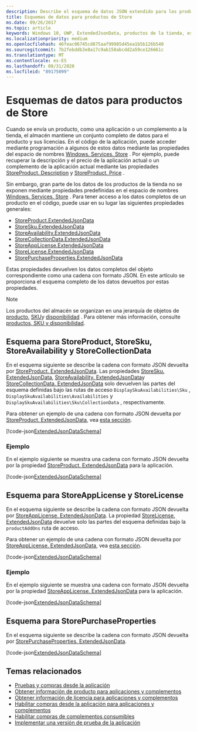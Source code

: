 ```yaml
---
description: Describe el esquema de datos JSON extendido para los productos de la tienda en el espacio de nombres Windows. Services. Store.
title: Esquemas de datos para productos de Store
ms.date: 09/26/2017
ms.topic: article
keywords: Windows 10, UWP, ExtendedJsonData, productos de la tienda, esquema
ms.localizationpriority: medium
ms.openlocfilehash: 46feac06745cd875aaf99985d45ea1b5b126b540
ms.sourcegitcommit: 7b2febddb3e8a17c9ab158abcdd2a59ce126661c
ms.translationtype: MT
ms.contentlocale: es-ES
ms.lasthandoff: 08/31/2020
ms.locfileid: "89175099"
---
```

# <a name="data-schemas-for-store-products"></a>Esquemas de datos para productos de Store

Cuando se envía un producto, como una aplicación o un complemento a la tienda, el almacén mantiene un conjunto completo de datos para el producto y sus licencias. En el código de la aplicación, puede acceder mediante programación a algunos de estos datos mediante las propiedades del espacio de nombres [Windows. Services. Store](/uwp/api/windows.services.store) . Por ejemplo, puede recuperar la descripción y el precio de la aplicación actual o un complemento de la aplicación actual mediante las propiedades [StoreProduct. Description](/uwp/api/windows.services.store.storeproduct.Description) y [StoreProduct. Price](/uwp/api/windows.services.store.storeproduct.Price) .

Sin embargo, gran parte de los datos de los productos de la tienda no se exponen mediante propiedades predefinidas en el espacio de nombres [Windows. Services. Store](/uwp/api/windows.services.store) . Para tener acceso a los datos completos de un producto en el código, puede usar en su lugar las siguientes propiedades generales:

* [StoreProduct.ExtendedJsonData](/uwp/api/windows.services.store.storeproduct.ExtendedJsonData)
* [StoreSku.ExtendedJsonData](/uwp/api/windows.services.store.storesku.ExtendedJsonData)
* [StoreAvailability.ExtendedJsonData](/uwp/api/windows.services.store.storeavailability.ExtendedJsonData)
*   [StoreCollectionData.ExtendedJsonData](/uwp/api/windows.services.store.storecollectiondata.ExtendedJsonData)
*   [StoreAppLicense.ExtendedJsonData](/uwp/api/windows.services.store.storeapplicense.ExtendedJsonData)
* [StoreLicense.ExtendedJsonData](/uwp/api/windows.services.store.storelicense.ExtendedJsonData)
*   [StorePurchaseProperties.ExtendedJsonData](/uwp/api/windows.services.store.storepurchaseproperties.ExtendedJsonData)

Estas propiedades devuelven los datos completos del objeto correspondiente como una cadena con formato JSON. En este artículo se proporciona el esquema completo de los datos devueltos por estas propiedades.

> [!NOTE]
> Los productos del almacén se organizan en una jerarquía de objetos de [producto](/uwp/api/windows.services.store.storeproduct), [SKU](/uwp/api/windows.services.store.storesku)y [disponibilidad](/uwp/api/windows.services.store.storeavailability) . Para obtener más información, consulte [productos, SKU y disponibilidad](in-app-purchases-and-trials.md#products-skus).

## <a name="schema-for-storeproduct-storesku-storeavailability-and-storecollectiondata"></a>Esquema para StoreProduct, StoreSku, StoreAvailability y StoreCollectionData

En el esquema siguiente se describe la cadena con formato JSON devuelta por [StoreProduct. ExtendedJsonData](/uwp/api/windows.services.store.storeproduct.ExtendedJsonData). Las propiedades [StoreSku. ExtendedJsonData](/uwp/api/windows.services.store.storesku.ExtendedJsonData), [StoreAvailability. ExtendedJsonData](/uwp/api/windows.services.store.storeavailability.ExtendedJsonData)y [StoreCollectionData. ExtendedJsonData](/uwp/api/windows.services.store.storecollectiondata.ExtendedJsonData) solo devuelven las partes del esquema definidas bajo las rutas de acceso `DisplaySkuAvailabilities\Sku` , `DisplaySkuAvailabilities\Availabilities` y `DisplaySkuAvailabilities\Sku\CollectionData` , respectivamente.

Para obtener un ejemplo de una cadena con formato JSON devuelta por [StoreProduct. ExtendedJsonData](/uwp/api/windows.services.store.storeproduct.ExtendedJsonData), vea [esta sección](#product-example).

[!code-json[ExtendedJsonDataSchema](./code/InAppPurchasesAndLicenses_RS1/json/StoreProduct.ExtendedJsonData.json#L1-L729)]

<span id="product-example" />

### <a name="example"></a>Ejemplo

En el ejemplo siguiente se muestra una cadena con formato JSON devuelta por la propiedad [StoreProduct. ExtendedJsonData](/uwp/api/windows.services.store.storeproduct.ExtendedJsonData) para la aplicación.

[!code-json[ExtendedJsonDataSchema](./code/InAppPurchasesAndLicenses_RS1/json/StoreProduct.ExtendedJsonDataExample.json#L1-L268)]

## <a name="schema-for-storeapplicense-and-storelicense"></a>Esquema para StoreAppLicense y StoreLicense

En el esquema siguiente se describe la cadena con formato JSON devuelta por [StoreAppLicense. ExtendedJsonData](/uwp/api/windows.services.store.storeapplicense.ExtendedJsonData). La propiedad [StoreLicense. ExtendedJsonData](/uwp/api/windows.services.store.storelicense.ExtendedJsonData) devuelve solo las partes del esquema definidas bajo la `productAddOns` ruta de acceso.

Para obtener un ejemplo de una cadena con formato JSON devuelta por [StoreAppLicense. ExtendedJsonData](/uwp/api/windows.services.store.storeapplicense.ExtendedJsonData), vea [esta sección](#license-example).

[!code-json[ExtendedJsonDataSchema](./code/InAppPurchasesAndLicenses_RS1/json/StoreAppLicense.ExtendedJsonData.json#L1-L80)]

<span id="license-example" />

### <a name="example"></a>Ejemplo

En el ejemplo siguiente se muestra una cadena con formato JSON devuelta por la propiedad [StoreAppLicense. ExtendedJsonData](/uwp/api/windows.services.store.storeapplicense.ExtendedJsonData) para la aplicación.

[!code-json[ExtendedJsonDataSchema](./code/InAppPurchasesAndLicenses_RS1/json/StoreAppLicense.ExtendedJsonDataExample.json#L1-L28)]

## <a name="schema-for-storepurchaseproperties"></a>Esquema para StorePurchaseProperties

En el esquema siguiente se describe la cadena con formato JSON devuelta por [StorePurchaseProperties. ExtendedJsonData](/uwp/api/windows.services.store.storepurchaseproperties.ExtendedJsonData).

[!code-json[ExtendedJsonDataSchema](./code/InAppPurchasesAndLicenses_RS1/json/StorePurchaseProperties.ExtendedJsonData.json#L1-L12)]

## <a name="related-topics"></a>Temas relacionados

* [Pruebas y compras desde la aplicación](in-app-purchases-and-trials.md)
* [Obtener información de producto para aplicaciones y complementos](get-product-info-for-apps-and-add-ons.md)
* [Obtener información de licencia para aplicaciones y complementos](get-license-info-for-apps-and-add-ons.md)
* [Habilitar compras desde la aplicación para aplicaciones y complementos](enable-in-app-purchases-of-apps-and-add-ons.md)
* [Habilitar compras de complementos consumibles](enable-consumable-add-on-purchases.md)
* [Implementar una versión de prueba de la aplicación](implement-a-trial-version-of-your-app.md)